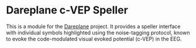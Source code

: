 # Dareplane c-VEP Speller

This is a module for the [Dareplane](https://github.com/bsdlab/Dareplane) project. It provides a speller interface with individual symbols highlighted using the noise-tagging protocol, known to evoke the code-modulated visual evoked potential (c-VEP) in the EEG. 

